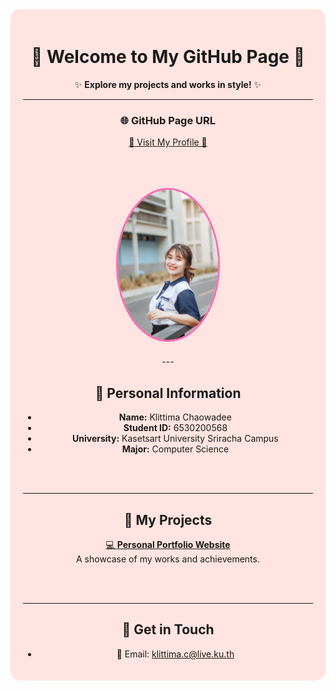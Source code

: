 <div align="center" style="max-width: 800px; margin: 0 auto; padding: 20px; background-color: #ffe4e1; border-radius: 15px;">

# 🎀 Welcome to My GitHub Page 🎀

✨ **Explore my projects and works in style!** ✨

---

### 🌐 GitHub Page URL  
[🌸 Visit My Profile 🌸](https://anniemark2522.github.io)

<br> <!-- Add line break here -->

<img src="assets/image/picture.jpg" width="160px" alt="My Profile" style="border-radius: 50%; border: 3px solid #ff69b4; margin: 20px 0;">
<br>
---

## 📌 Personal Information  
- **Name:** Klittima Chaowadee  
- **Student ID:** 6530200568  
- **University:** Kasetsart University Sriracha Campus  
- **Major:** Computer Science  

<br><br> <!-- Add line break here -->

---

## 🎯 My Projects  

[💻 **Personal Portfolio Website**](https://anniemark2522.github.io)  
A showcase of my works and achievements.

<br><br> <!-- Add line break here -->

---

## 🔗 Get in Touch  
- 📧 Email: klittima.c@live.ku.th

</div>
